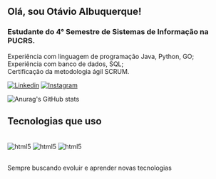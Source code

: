 ## Olá, sou Otávio Albuquerque!
###  Estudante do 4° Semestre de Sistemas de Informação na PUCRS.
Experiência com linguagem de programação Java, Python, GO;
</br>Experiência com banco de dados, SQL;
</br>
Certificação da metodologia ágil SCRUM.

[![Linkedin](	https://img.shields.io/badge/LinkedIn-0077B5?style=for-the-badge&logo=linkedin&logoColor=white)](https://www.linkedin.com/in/otavio-albuquerque/)
[![Instagram](	https://img.shields.io/badge/Instagram-E4405F?style=for-the-badge&logo=instagram&logoColor=white)](https://www.instagram.com/otavioalb_/)

![Anurag's GitHub stats](https://github-readme-stats.vercel.app/api?username=otavioalbe&show_icons=true&theme=tokyonight)

## Tecnologias que uso
<div styLe = "display: inline_block"><br/>
    <img align = "center" alt= "html5" src="https://img.shields.io/badge/Java-ED8B00?style=for-the-badge&logo=openjdk&logoColor=white">
    <img align = "center" alt= "html5" src="https://img.shields.io/badge/Python-14354C?style=for-the-badge&logo=python&logoColor=white">
    <img align = "center" alt= "html5" src="https://img.shields.io/badge/Go-00ADD8?style=for-the-badge&logo=go&logoColor=white">
</div></br>

Sempre buscando evoluir e aprender novas tecnologias
